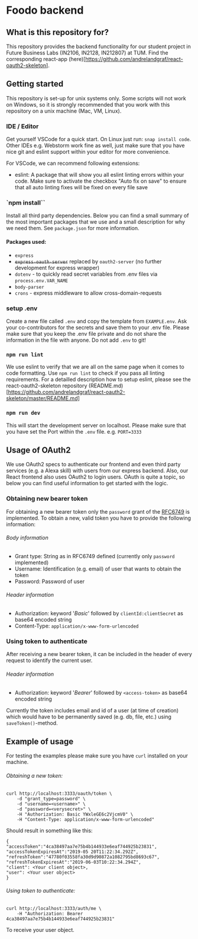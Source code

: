 # Foodo backend

## What is this repository for?

This repository provides the backend functionality for our student project in Future Business Labs (IN2106, IN2128, IN212807) at TUM.
Find the corresponding react-app (here)[https://github.com/andrelandgraf/react-oauth2-skeleton]. 

## Getting started

This repository is set-up for unix systems only. Some scripts will not work on Windows, so it is strongly recommended that you work with this repository on a unix machine (Mac, VM, Linux).

### IDE / Editor

Get yourself VSCode for a quick start. On Linux just run: `snap install code`. Other IDEs e.g. Webstorm work fine as well, just make sure that you have nice git and eslint support within your editor for more convenience.

For VSCode, we can recommend following extensions:

- eslint: A package that will show you all eslint linting errors within your code. Make sure to activate the checkbox "Auto fix on save" to ensure that all auto linting fixes will be fixed on every file save

### `npm install``

Install all third party dependencies. Below you can find a small summary of the most important packages that we use and a small description for why we need them. See `package.json` for more information.

#### Packages used:

- `express`
- ~~`express-oauth-server`~~ replaced by `oauth2-server` (no further development for express wrapper)
- `dotenv` - to quickly read secret variables from .env files via `process.env.VAR_NAME`
- `body-parser`
- `crons` - express middleware to allow cross-domain-requests

### setup .env

Create a new file called `.env` and copy the template from `EXAMPLE.env`. Ask your co-contributors for the secrets and save them to your .env file. Please make sure that you keep the .env file private and do not share the information in the file with anyone. Do not add `.env` to git! 

### `npm run lint`

We use eslint to verify that we are all on the same page when it comes to code formatting. Use `npm run lint` to check if you pass all linting requirements. For a detailled description how to setup eslint, please see the react-oauth2-skeleton repository (README.md)[https://github.com/andrelandgraf/react-oauth2-skeleton/master/README.md]

### `npm run dev`

This will start the development server on localhost. Please make sure that you have set the Port within the `.env` file. e.g. `PORT=3333`

## Usage of OAuth2

We use OAuth2 specs to authenticate our frontend and even third party services (e.g. a Alexa skill) with users from our express backend. Also, our React frontend also uses OAuth2 to login users. OAuth is quite a topic, so below you can find useful information to get started with the logic. 

### Obtaining new bearer token
For obtaining a new bearer token only the `password` grant of the [RFC6749](https://tools.ietf.org/html/rfc6749) is implemented. To obtain a new, valid token you have to provide the following information:

###### Body information
- Grant type: String as in RFC6749 defined (currently only `password` implemented)
- Username: Identification (e.g. email) of user that wants to obtain the token
- Password: Password of user

###### Header information
- Authorization: keyword '_Basic_' followed by `clientId:clientSecret` as base64 encoded string
- Content-Type: `application/x-www-form-urlencoded`

### Using token to authenticate
After receiving a new bearer token, it can be included in the header of every request to identify the current user. 

###### Header information
- Authorization: keyword '_Bearer_' followed by `<access-token>` as base64 encoded string

Currently the token includes email and id of a user (at time of creation) which would have to be permanently saved (e.g. db, file, etc.) using `saveToken()`-method.  

## Example of usage
For testing the examples please make sure you have `curl` installed on your machine.

###### Obtaining a new token:
```
curl http://localhost:3333/oauth/token \
	-d "grant_type=password" \
	-d "username=<username>" \
	-d "password=<verysecret>" \
	-H "Authorization: Basic YWxleGE6c2VjcmV0" \
	-H "Content-Type: application/x-www-form-urlencoded"
```
Should result in something like this:
```
{
"accessToken":"4ca38497aa7e75b4b144933e6eaf744925b23831", 
"accessTokenExpiresAt":"2019-05 20T11:22:34.292Z", 
"refreshToken":"47780f03558fa30d9d90872a1082795bd8693c67",
"refreshTokenExpiresAt":"2019-06-03T10:22:34.294Z", 
"client": <Your client object>, 
"user": <Your user object>
}
```

###### Using token to authenticate:
```
curl http://localhost:3333/auth/me \
	-H "Authorization: Bearer 4ca38497aa7e75b4b144933e6eaf744925b23831"
```
To receive your user object.
